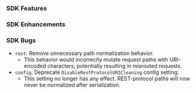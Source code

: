 ### SDK Features

### SDK Enhancements

### SDK Bugs
* `rest`: Remove unnecessary path normalization behavior.
  * This behavior would incorrectly mutate request paths with URI-encoded characters, potentially resulting in misrouted requests.
* `config`: Deprecate `DisableRestProtocolURICleaning` config setting.
  * This setting no longer has any effect. REST-protocol paths will now never be normalized after serialization.